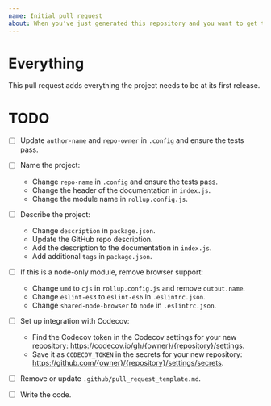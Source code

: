```yaml
---
name: Initial pull request
about: When you've just generated this repository and you want to get to work.
---
```


# Everything

This pull request adds everything the project needs to be at its first release.

# TODO

- [ ] Update `author-name` and `repo-owner` in `.config` and
      ensure the tests pass.

- [ ] Name the project:
    - Change `repo-name` in `.config` and ensure the tests pass.
    - Change the header of the documentation in `index.js`.
    - Change the module name in `rollup.config.js`.

- [ ] Describe the project:
    - Change `description` in `package.json`.
    - Update the GitHub repo description.
    - Add the description to the documentation in `index.js`.
    - Add additional `tags` in `package.json`.

- [ ] If this is a node-only module, remove browser support:
    - Change `umd` to `cjs` in `rollup.config.js` and remove `output.name`.
    - Change `eslint-es3` to `eslint-es6` in `.eslintrc.json`.
    - Change `shared-node-browser` to `node` in `.eslintrc.json`.

- [ ] Set up integration with Codecov:
    - Find the Codecov token in the Codecov settings for your new repository:
      https://codecov.io/gh/{owner}/{repository}/settings.
    - Save it as `CODECOV_TOKEN` in the secrets for your new repository:
      https://github.com/{owner}/{repository}/settings/secrets.

- [ ] Remove or update `.github/pull_request_template.md`.

- [ ] Write the code.
